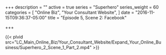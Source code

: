 +++
description = ""
active = true
series = "Superhero"
series_weight = 60
categories = [
  "Online Biz",
  "Your Consultant Website",
]
date = "2016-11-15T09:36:37-05:00"
title = "Episode 5, Scene 2: Facebook"

+++

{{< plvid src="LC_Main_Online_Biz/Your_Consultant_Website/Expand_Your_Online_Business/Superhero_2_Scene_1_Part_2.mp4" >}}
